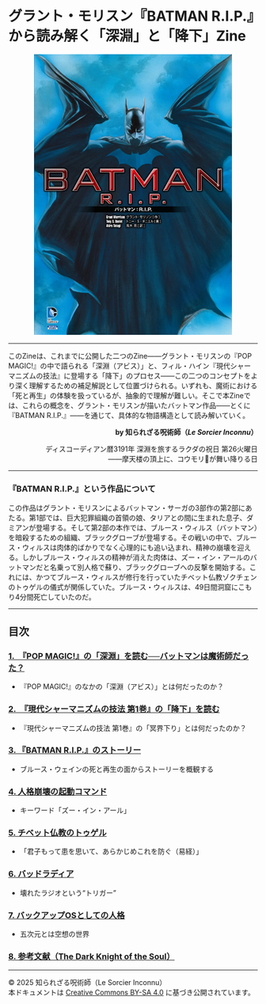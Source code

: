 # グラント・モリスン『BATMAN R.I.P.』から読み解く「深淵」と「降下」Zine

<div align="center">
  <img src="BATMAN_RIP.jpg" width="400">
</div>

---

このZineは、これまでに公開した二つのZine――グラント・モリスンの『POP MAGIC!』の中で語られる「深淵（アビス）」と、フィル・ハイン『現代シャーマニズムの技法』に登場する「降下」のプロセス――この二つのコンセプトをより深く理解するための補足解説として位置づけられる。いずれも、魔術における「死と再生」の体験を扱っているが、抽象的で理解が難しい。そこで本Zineでは、これらの概念を、グラント・モリスンが描いたバットマン作品――とくに『BATMAN R.I.P.』――を通じて、具体的な物語構造として読み解いていく。

<div align="right">

**by 知られざる呪術師（*Le Sorcier Inconnu*）**

ディスコーディアン暦3191年 深淵を旅するラクダの祝日 第26火曜日<br>
――摩天楼の頂上に、コウモリ🦇が舞い降りる日

</div>

---

### 『BATMAN R.I.P.』という作品について

この作品はグラント・モリスンによるバットマン・サーガの3部作の第2部にあたる。第1部では、巨大犯罪組織の首領の娘、タリアとの間に生まれた息子、ダミアンが登場する。そして第2部の本作では、ブルース・ウィルス（バットマン）を暗殺するための組織、ブラックグローブが登場する。その戦いの中で、ブルース・ウィルスは肉体的ばかりでなく心理的にも追い込まれ、精神の崩壊を迎える。しかしブルース・ウィルスの精神が消えた肉体は、ズー・イン・アールのバットマンだと名乗って別人格で蘇り、ブラックグローブへの反撃を開始する。これには、かつてブルース・ウィルスが修行を行っていたチベット仏教ゾクチェンのトゥゲルの儀式が関係していた。ブルース・ウィルスは、49日間洞窟にこもり4分間死亡していたのだ。

---

## 目次

### [1.　『POP MAGIC!』の「深淵」を読む──バットマンは魔術師だった？](batman_rip_01.md)
- 『POP MAGIC!』のなかの「深淵（アビス）」とは何だったのか？

### [2.　『現代シャーマニズムの技法 第1巻』の「降下」を読む](batman_rip_02.md)
- 『現代シャーマニズムの技法 第1巻』の「冥界下り」とは何だったのか？

### [3. 『BATMAN R.I.P.』のストーリー](batman_rip_03.md)
- ブルース・ウェインの死と再生の面からストーリーを概観する

### [4. 人格崩壊の起動コマンド](batman_rip_04.md)
- キーワード「ズー・イン・アール」

### [5. チベット仏教のトゥゲル](batman_rip_05.md)
- 「君子もって患を思いて、あらかじめこれを防ぐ（易経）」
  
### [6. バッドラディア](batman_rip_06.md)
- 壊れたラジオという“トリガー”

### [7. バックアップOSとしての人格](batman_rip_07.md)
- 五次元とは空想の世界

### [8. 参考文献（The Dark Knight of the Soul）](batman_rip_08.md)

---

© 2025 知られざる呪術師（Le Sorcier Inconnu）  
本ドキュメントは [Creative Commons BY-SA 4.0](https://creativecommons.org/licenses/by-sa/4.0/deed.ja) に基づき公開されています。
